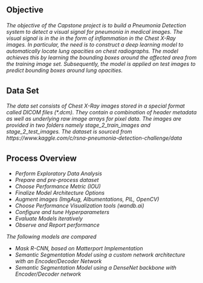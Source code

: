 <h2>Objective
<h6>The objective of the Capstone project is to build a Pneumonia Detection system to detect a visual signal for pneumonia in medical images. The visual signal is in the in the form of inflammation in the Chest X-Ray images. In particular, the need is to construct a deep learning model to automatically locate lung opacities on chest radiographs. The model achieves this by learning the bounding boxes around the affected area from the training image set. Subsequently, the model is applied on test images to predict bounding boxes around lung opacities.

<h2>Data Set
<h6>The data set consists of Chest X-Ray images stored in a special format called DICOM files (*.dcm). They contain a combination of header metadata as well as underlying raw image arrays for pixel data. The images are provided in two folders namely stage_2_train_images and stage_2_test_images. The dataset is sourced from https://www.kaggle.com/c/rsna-pneumonia-detection-challenge/data

<h2>Process Overview
<h6>

* Perform Exploratory Data Analysis
* Prepare and pre-process dataset
* Choose Performance Metric (IOU)
* Finalize Model Architecture Options
* Augment images (ImgAug, Albumentations, PIL, OpenCV)
* Choose Performance Visualization tools (wandb.ai)
* Configure and tune Hyperparameters
* Evaluate Models iteratively
* Observe and Report performance

The following models are compared

* Mask R-CNN, based on Matterport Implementation
* Semantic Segmentation Model using a custom network architecture with an Encoder/Decoder Network
* Semantic Segmentation Model using a DenseNet backbone with Encoder/Decoder network
